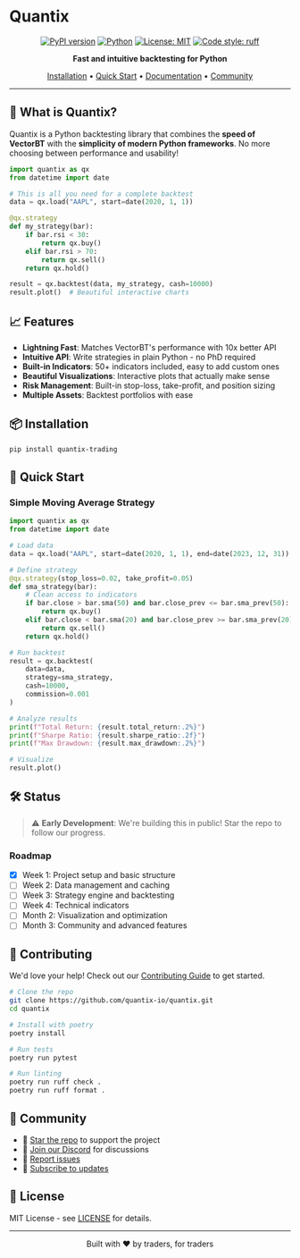 # Quantix

<div align="center">

[![PyPI version](https://badge.fury.io/py/quantix-trading.svg)](https://badge.fury.io/py/quantix-trading)
[![Python](https://img.shields.io/pypi/pyversions/quantix-trading.svg)](https://pypi.org/project/quantix-trading/)
[![License: MIT](https://img.shields.io/badge/License-MIT-yellow.svg)](https://opensource.org/licenses/MIT)
[![Code style: ruff](https://img.shields.io/badge/code%20style-ruff-000000.svg)](https://github.com/astral-sh/ruff)

**Fast and intuitive backtesting for Python**

[Installation](#installation) • [Quick Start](#quick-start) • [Documentation](https://quantix.dev) • [Community](https://discord.gg/quantix)

</div>

---

## 🚀 What is Quantix?

Quantix is a Python backtesting library that combines the **speed of VectorBT** with the **simplicity of modern Python frameworks**. No more choosing between performance and usability!

```python
import quantix as qx
from datetime import date

# This is all you need for a complete backtest
data = qx.load("AAPL", start=date(2020, 1, 1))

@qx.strategy
def my_strategy(bar):
    if bar.rsi < 30:
        return qx.buy()
    elif bar.rsi > 70:
        return qx.sell()
    return qx.hold()

result = qx.backtest(data, my_strategy, cash=10000)
result.plot()  # Beautiful interactive charts
```

## 📈 Features

- **Lightning Fast**: Matches VectorBT's performance with 10x better API
- **Intuitive API**: Write strategies in plain Python - no PhD required
- **Built-in Indicators**: 50+ indicators included, easy to add custom ones
- **Beautiful Visualizations**: Interactive plots that actually make sense
- **Risk Management**: Built-in stop-loss, take-profit, and position sizing
- **Multiple Assets**: Backtest portfolios with ease

## 📦 Installation

```bash
pip install quantix-trading
```

## 🎯 Quick Start

### Simple Moving Average Strategy

```python
import quantix as qx
from datetime import date

# Load data
data = qx.load("AAPL", start=date(2020, 1, 1), end=date(2023, 12, 31))

# Define strategy
@qx.strategy(stop_loss=0.02, take_profit=0.05)
def sma_strategy(bar):
    # Clean access to indicators
    if bar.close > bar.sma(50) and bar.close_prev <= bar.sma_prev(50):
        return qx.buy()
    elif bar.close < bar.sma(20) and bar.close_prev >= bar.sma_prev(20):
        return qx.sell()
    return qx.hold()

# Run backtest
result = qx.backtest(
    data=data,
    strategy=sma_strategy,
    cash=10000,
    commission=0.001
)

# Analyze results
print(f"Total Return: {result.total_return:.2%}")
print(f"Sharpe Ratio: {result.sharpe_ratio:.2f}")
print(f"Max Drawdown: {result.max_drawdown:.2%}")

# Visualize
result.plot()
```

## 🛠️ Status

> ⚠️ **Early Development**: We're building this in public! Star the repo to follow our progress.

### Roadmap

- [x] Week 1: Project setup and basic structure
- [ ] Week 2: Data management and caching
- [ ] Week 3: Strategy engine and backtesting
- [ ] Week 4: Technical indicators
- [ ] Month 2: Visualization and optimization
- [ ] Month 3: Community and advanced features

## 🤝 Contributing

We'd love your help! Check out our [Contributing Guide](CONTRIBUTING.md) to get started.

```bash
# Clone the repo
git clone https://github.com/quantix-io/quantix.git
cd quantix

# Install with poetry
poetry install

# Run tests
poetry run pytest

# Run linting
poetry run ruff check .
poetry run ruff format .
```

## 💬 Community

- 🌟 [Star the repo](https://github.com/quantix-io/quantix) to support the project
- 💬 [Join our Discord](https://discord.gg/quantix) for discussions
- 🐛 [Report issues](https://github.com/quantix-io/quantix/issues)
- 📧 [Subscribe to updates](https://quantix.dev)

## 📄 License

MIT License - see [LICENSE](LICENSE) for details.

---

<div align="center">
Built with ❤️ by traders, for traders
</div>